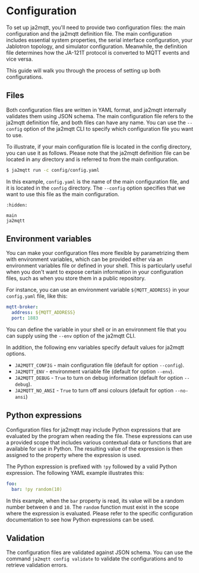 # Configuration

To set up ja2mqtt, you'll need to provide two configuration files: the main configuration and the ja2mqtt definition file. The main configuration includes essential system properties, the serial interface configuration, your Jablotron topology, and simulator configuration. Meanwhile, the definition file determines how the JA-121T protocol is converted to MQTT events and vice versa.

This guide will walk you through the process of setting up both configurations.

## Files

Both configuration files are written in YAML format, and ja2mqtt internally validates them using JSON schema. The main configuration file refers to the ja2mqtt definition file, and both files can have any name. You can use the `--config` option of the ja2mqtt CLI to specify which configuration file you want to use.

To illustrate, if your main configuration file is located in the config directory, you can use it as follows. Please note that the ja2mqtt definition file can be located in any directory and is referred to from the main configuration.

```bash
$ ja2mqtt run -c config/config.yaml
```

In this example, `config.yaml` is the name of the main configuration file, and it is located in the `config` directory. The `--config` option specifies that we want to use this file as the main configuration.

```{toctree}
:hidden:

main
ja2mqtt
```

## Environment variables

You can make your configuration files more flexible by parametrizing them with environment variables, which can be provided either via an environment variables file or defined in your shell. This is particularly useful when you don't want to expose certain information in your configuration files, such as when you store them in a public repository.

For instance, you can use an environment variable `${MQTT_ADDRESS}` in your `config.yaml` file, like this:

```yaml
mqtt-broker:
  address: ${MQTT_ADDRESS}
  port: 1883
```

You can define the variable in your shell or in an environment file that you can supply using the `--env` option of the ja2mqtt CLI.

In addition, the following env variables specify default values for ja2mqtt options.

* `JA2MQTT_CONFIG` - main configuration file (default for option `--config`).
* `JA2MQTT_ENV` - environment variable file (default for option `--env`).
* `JA2MQTT_DEBUG` - `True` to turn on debug information (default for option `--debug`).
* `JA2MQTT_NO_ANSI` - `True` to turn off ansi colours (default for option `--no-ansi`)

## Python expressions

Configuration files for ja2mqtt may include Python expressions that are evaluated by the program when reading the file. These expressions can use a provided scope that includes various contextual data or functions that are available for use in Python. The resulting value of the expression is then assigned to the property where the expression is used.

The Python expression is prefixed with `!py` followed by a valid Python expression. The following YAML example illustrates this:

```yaml
foo:
  bar: !py random(10)
```

In this example, when the `bar` property is read, its value will be a random number between `0` and `10`. The `random` function must exist in the scope where the expression is evaluated. Please refer to the specific configuration documentation to see how Python expressions can be used.

## Validation

The configuration files are validated against JSON schema. You can use the command `ja2mqtt config validate` to validate the configurations and to retrieve validation errors.
